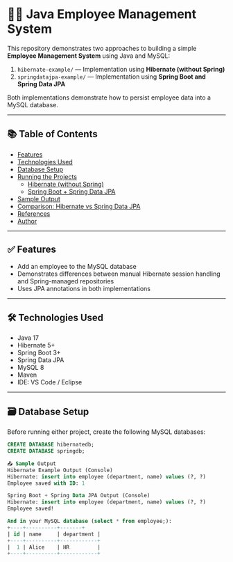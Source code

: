 # 🧑‍💻 Java Employee Management System

This repository demonstrates two approaches to building a simple **Employee Management System** using Java and MySQL:

1. `hibernate-example/` — Implementation using **Hibernate (without Spring)**
2. `springdatajpa-example/` — Implementation using **Spring Boot and Spring Data JPA**

Both implementations demonstrate how to persist employee data into a MySQL database.

---

## 📚 Table of Contents

- [Features](#features)
- [Technologies Used](#technologies-used)
- [Database Setup](#database-setup)
- [Running the Projects](#running-the-projects)
  - [Hibernate (without Spring)](#1-hibernate-without-spring)
  - [Spring Boot + Spring Data JPA](#2-spring-boot--spring-data-jpa)
- [Sample Output](#sample-output)
- [Comparison: Hibernate vs Spring Data JPA](#comparison-hibernate-vs-spring-data-jpa)
- [References](#references)
- [Author](#author)

---

## ✅ Features

- Add an employee to the MySQL database
- Demonstrates differences between manual Hibernate session handling and Spring-managed repositories
- Uses JPA annotations in both implementations

---

## 🛠️ Technologies Used

- Java 17
- Hibernate 5+
- Spring Boot 3+
- Spring Data JPA
- MySQL 8
- Maven
- IDE: VS Code / Eclipse

---

## 🗃️ Database Setup

Before running either project, create the following MySQL databases:

```sql
CREATE DATABASE hibernatedb;
CREATE DATABASE springdb;

📤 Sample Output
Hibernate Example Output (Console)
Hibernate: insert into employee (department, name) values (?, ?)
Employee saved with ID: 1

Spring Boot + Spring Data JPA Output (Console)
Hibernate: insert into employee (department, name) values (?, ?)
Employee saved!

And in your MySQL database (select * from employee;):
+----+----------+-------+
| id | name     | department |
+----+----------+------------+
|  1 | Alice    | HR         |
+----+----------+------------+

